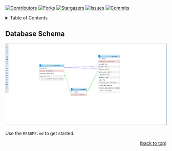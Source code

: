 [![Contributors][contributors-shield]][contributors-url]
[![Forks][forks-shield]][forks-url]
[![Stargazers][stars-shield]][stars-url]
[![Issues][issues-shield]][issues-url]
[![Commits][commits-shield]][commits-url]

<!-- TABLE OF CONTENTS -->
<details>
  <summary>Table of Contents</summary>
  <ol>
    <li>
      <a href="#database-schema">Database Schema</a>
    </li>
  </ol>
</details>

<!-- ABOUT THE PROJECT -->
## Database Schema

[![Product Name Screen Shot][product-screenshot]](img/database-schema.PNG)

Use the `README.md` to get started.

<p align="right">(<a href="#readme-top">back to top</a>)</p>

<!-- MARKDOWN LINKS & IMAGES -->
<!-- https://www.markdownguide.org/basic-syntax/#reference-style-links -->
[commits-shield]: https://img.shields.io/github/commit-activity/w/Twitfbiats/OOP-BIG-PROJECT?color=violet&label=commit&logo=e&style=for-the-badge
[commits-url]: https://github.com/Twitfbiats/OOP-BIG-PROJECT/graphs/commit-activity
[contributors-shield]: https://img.shields.io/github/contributors/Twitfbiats/OOP-BIG-PROJECT?style=for-the-badge
[contributors-url]: https://github.com/Twitfbiats/OOP-BIG-PROJECT/graphs/contributors
[forks-shield]: https://img.shields.io/github/forks/Twitfbiats/OOP-BIG-PROJECT?style=for-the-badge
[forks-url]: https://github.com/Twitfbiats/OOP-BIG-PROJECT/network/members
[stars-shield]: https://img.shields.io/github/stars/Twitfbiats/OOP-BIG-PROJECT?style=for-the-badge
[stars-url]: https://github.com/Twitfbiats/OOP-BIG-PROJECT/stargazers
[issues-shield]: https://img.shields.io/github/issues/Twitfbiats/OOP-BIG-PROJECT?style=for-the-badge
[issues-url]: https://github.com/Twitfbiats/OOP-BIG-PROJECT/issues
[product-screenshot]: img/database-schema.PNG

